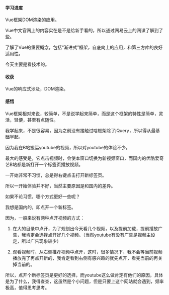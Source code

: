 #### 学习进度

Vue框架DOM渲染的应用。

Vue中文官网上的内容实在是不是给新手看的，所以通过网易云上的网课了解到了些。

了解了Vue的重要概念，包括“渐进式”框架，自底向上的应用，和第三方库的良好适用性。

今天主要是看技术的。

#### 收获

Vue的响应式涉及，DOM渲染。

#### 感悟

Vue框架相对来说，较简单，不是说学起来简单，而是这个框架的特性是简单，灵活，轻便，甚至有点随性。

我学起来，不是很容易，因为之前没有接触过啥框架除了jQuery，所以得从最基础学起。

因为我在B站搬运youtube的视频，所以对youtube的体验不少。

最大的感受是，它点击视频时，会使本窗口切换为新视频窗口，而国内的优酷爱奇艺B站都是新打开一个标签页播放视频。

一开始非常不习惯，总是得右键点击打开新标签页。

所以一开始体验并不好，当然主要原因是和国内的差异。

如果不论习惯，哪个方式更好一些呢？

我想是国内的，即点开一个新标签。

因为，一般来说有两种点开视频的方式：

1. 在大的目录中点开，为了规划出今天看几个视频，以及提前加载，提前播放广告，我肯定会选择点开好几个视频。（当然youtube有没有广告是视频主设定，所以广告现象较少）

2. 观看视频时，从右侧推荐视频中点开，这时，很多情况下，我不会等当前视频播放完了再点开新的，我肯定看到右侧有感兴趣的就先点开，看完当前的再关掉当前的。

所以，点开个新标签页是更好的选择，而youtube这么做肯定有他们的原因，具体是为了什么，我得查查，这虽然是个小问题，但是只要上这个网站就会遇到，频率极高，值得思考思考。